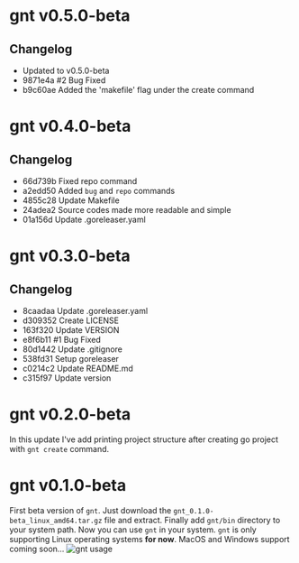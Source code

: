 # gnt v0.5.0-beta
## Changelog
* Updated to v0.5.0-beta
* 9871e4a #2 Bug Fixed
* b9c60ae Added the 'makefile' flag under the create command

# gnt v0.4.0-beta
## Changelog
* 66d739b Fixed repo command
* a2edd50 Added `bug` and `repo` commands
* 4855c28 Update Makefile
* 24adea2 Source codes made more readable and simple
* 01a156d Update .goreleaser.yaml


# gnt v0.3.0-beta
## Changelog
* 8caadaa Update .goreleaser.yaml
* d309352 Create LICENSE
* 163f320 Update VERSION
* e8f6b11 #1 Bug Fixed
* 80d1442 Update .gitignore
* 538fd31 Setup goreleaser
* c0214c2 Update README.md
* c315f97 Update version


# gnt v0.2.0-beta
In this update I've add printing project structure after creating go project with `gnt create` command.


# gnt v0.1.0-beta
First beta version of `gnt`. Just download the `gnt_0.1.0-beta_linux_amd64.tar.gz` file and extract. Finally add `gnt/bin` directory to your system path. Now you can use `gnt` in your system. `gnt` is only supporting Linux operating systems **for now**. MacOS and Windows support coming soon...
![gnt usage](https://user-images.githubusercontent.com/91411319/247637391-71a02f78-1d9e-4893-8345-684d08768ef1.png)